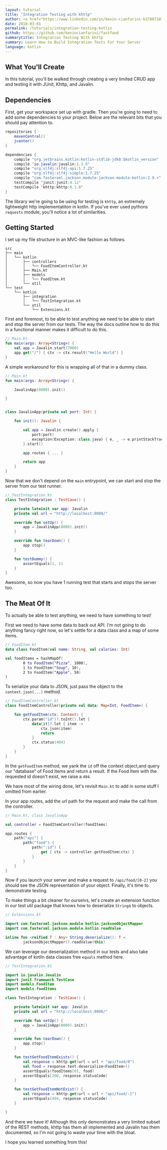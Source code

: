 ```yaml
---
layout: tutorial
title: "Integration Testing with khttp"
author: <a href="https://www.linkedin.com/in/kevin-cianfarini-b37807101/" target="_blank">Kevin Cianfarini</a>
date: 2018-03-01
permalink: /tutorials/integration-testing-kotlin
github: https://github.com/kevincianfarini/fastfood
summarytitle: Integration Testing With khttp
summary: Learn How to Build Integration Tests For Your Server
language: kotlin
---
```


## What You'll Create
In this tutorial, you'll be walked through creating a very limited CRUD app and testing it with JUnit, Khttp, and Javalin. 


## Dependencies 
First, get your workspace set up with gradle. Then you're going to need to add some dependencies to your project. Below are the relevant bits that you should pay attention to. 

```java
repositories {
    mavenCentral()
    jcenter()
}

dependencies {
    compile "org.jetbrains.kotlin:kotlin-stdlib-jdk8:$kotlin_version"
    compile 'io.javalin:javalin:1.3.0'
    compile "org.slf4j:slf4j-api:1.7.25"
    compile "org.slf4j:slf4j-simple:1.7.25"
    compile "com.fasterxml.jackson.module:jackson-module-kotlin:2.9.+"
    testCompile 'junit:junit:4.12'
    testCompile 'khttp:khttp:0.1.0'
}
```

The library we're going to be using for testing is `khttp`, an extremely lightweight http implementatiton in kotlin. If you've ever used pythons `requests` module, you'll notice a lot of similarities. 

## Getting Started

I set up my file structure in an MVC-like fashion as follows. 

```
src
├── main
│   └── kotlin
│       ├── controllers
│       │   └── FoodItemController.kt
│       ├── Main.kt
│       ├── models
│       │   └── FoodItem.kt
│       └── util
└── test
    └── kotlin
        ├── integration
        │   └── TestIntegration.kt
        └── util
            └── Extensions.kt
```


First and foremost, to be able to test anything we need to be able to start and stop the server from our tests. The way the docs outline how to do this in a functional manner makes it difficult to do this. 
```kotlin
// Main.kt
fun main(args: Array<String>) {
    val app = Javalin.start(7000)
    app.get("/") { ctx -> ctx.result("Hello World") }
}
```
A simple workaround for this is wrapping all of that in a dummy class. 

```kotlin
// Main.kt
fun main(args: Array<String>) {

    JavalinApp(8000).init()

}


class JavalinApp(private val port: Int) {

    fun init(): Javalin {

        val app = Javalin.create().apply {
            port(port)
            exception(Exception::class.java) { e, _ -> e.printStackTrace() }
        }.start()

        app.routes { ... }

        return app
    }
}
```

Now that we don't depend on the `main` entrypoint, we can start and stop the server from our test runner. 

```kotlin
// TestIntegration.kt
class TestIntegration : TestCase() {

    private lateinit var app: Javalin
    private val url = "http://localhost:8000/"

    override fun setUp() {
        app = JavalinApp(8000).init()
    }

    override fun tearDown() {
        app.stop()
    }

    fun testDummy() {
        assertEquals(1, 1)
    }
}
```

Awesome, so now you have 1 running test that starts and stops the server too. 

## The Meat Of It

To actually be able to test anything, we need to have something to test!

First we need to have some data to back out API. I'm not going to do anything fancy right now, so let's settle for a data class and a map of some items. 

```kotlin
// FoodItem.kt
data class FoodItem(val name: String, val calories: Int)

val foodItems = hashMapOf(
        0 to FoodItem("Pizza", 1000),
        1 to FoodItem("Soup", 10),
        2 to FoodItem("Apple", 50)
)
```

To serialize your data to JSON, just pass the object to the `context.json(...)` method.

```kotlin
// FoodItemController.kt
class FoodItemController(private val data: Map<Int, FoodItem>) {

    fun getFoodItem(ctx: Context) {
        ctx.param("id")?.toInt().let {
            data[it]?.let { item ->
                ctx.json(item)
                return
            }
            ctx.status(404)
        }
    }
}
```

In the `getFoodItem` method, we yank the `id` off the context object,and query our "database" of Food Items and return a result. If the Food Item with the requested id doesn't exist, we raise a `404`. 

We have most of the wiring done, let's revisit `Main.kt` to add in some stuff I omitted from earlier. 

In your app routes, add the url path for the request and make the call from the controller. 

```kotlin
// Main.kt, class JavalinApp

val controller = FoodItemController(foodItems)

app.routes {
    path("api") {
        path("food") {
            path(":id") {
                get { ctx -> controller.getFoodItem(ctx) }
            }
        }
    }
}
```

Now if you launch your server and make a request to `/api/food/[0-2]` you should see the JSON representation of your object. Finally, it's time to demonstrate testing. 


To make things a bit cleaner for ourselvs, let's create an extension function in our test util package that knows how to deserialize `String`s to objects. 

```kotlin
// Extensions.kt

import com.fasterxml.jackson.module.kotlin.jacksonObjectMapper
import com.fasterxml.jackson.module.kotlin.readValue

inline fun <reified T : Any> String.deserialize(): T =
        jacksonObjectMapper().readValue(this)
```


We can leverage our deserialization method in our tests and also take advantage of kotlin data classes free `equals` method here. 

```kotlin
// TestIntegration.kt

import io.javalin.Javalin
import junit.framework.TestCase
import models.FoodItem
import models.foodItems

class TestIntegration : TestCase() {

    private lateinit var app: Javalin
    private val url = "http://localhost:8000/"

    override fun setUp() {
        app = JavalinApp(8000).init()
    }

    override fun tearDown() {
        app.stop()
    }

    fun testGetFoodItemExists() {
        val response = khttp.get(url = url + "api/food/0")
        val food = response.text.deserialize<FoodItem>()
        assertEquals(foodItems[0], food)
        assertEquals(200, response.statusCode)
    }

    fun testGetFoodItemNotExist() {
        val response = khttp.get(url = url + "api/food/-1")
        assertEquals(404, response.statusCode)
    }

}
```

And there we have it! Although this only demonstrates a very limited subset of the REST methods, khttp has them all implemented and Javalin has them documented, so I'm not going to waste your time with the bloat.

I hope you learned something from this!
